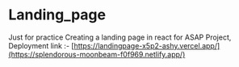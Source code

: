 # Landing_page
Just for practice 
Creating a landing page in react for ASAP Project, 
Deployment link :- [https://landingpage-x5p2-ashy.vercel.app/](https://splendorous-moonbeam-f0f969.netlify.app/)
